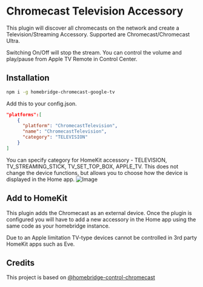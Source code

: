 # Chromecast Television Accessory

This plugin will discover all chromecasts on the network and create a Television/Streaming Accessory. Supported are Chromecast/Chromecast Ultra.

Switching On/Off will stop the stream. You can control the volume and play/pause from Apple TV Remote in Control Center.

## Installation

```sh
npm i -g homebridge-chromecast-google-tv
```

Add this to your config.json.

```json
"platforms":[
    {
      "platform": "ChromecastTelevision",
      "name": "ChromecastTelevision",
      "category": "TELEVISION"
    }
]
```

You can specify category for HomeKit accessory - TELEVISION, TV_STREAMING_STICK, TV_SET_TOP_BOX, APPLE_TV. This does not change the device functions, but allows you to choose how the device is displayed in the Home app.
![Image](https://user-images.githubusercontent.com/8211291/123853650-b295ad80-d8eb-11eb-8d75-9ff557671ec9.jpeg)

## Add to HomeKit

This plugin adds the Chromecast as an external device. Once the plugin is configured you will have to add a new accessory in the Home app using the same code as your homebridge instance.

Due to an Apple limitation TV-type devices cannot be controlled in 3rd party HomeKit apps such as Eve.

## Credits

This project is based on [@homebridge-control-chromecast](https://github.com/yotamtal/homebridge-control-chromecast#readme)
